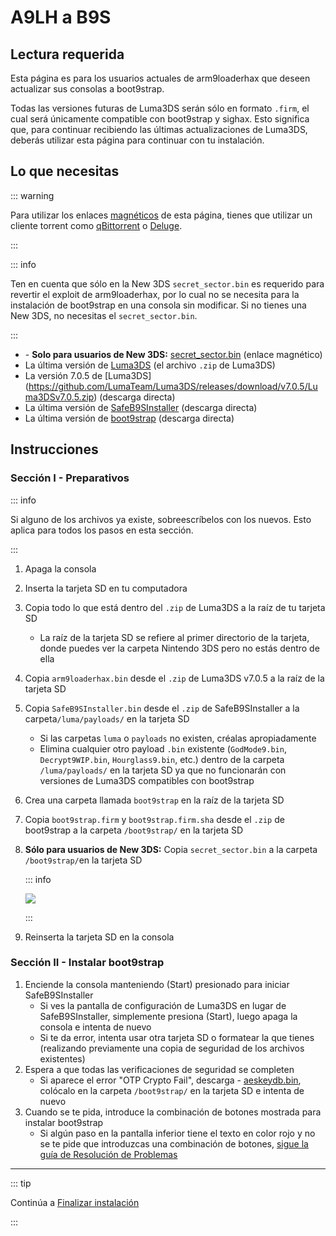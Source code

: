 # A9LH a B9S

## Lectura requerida

Esta página es para los usuarios actuales de arm9loaderhax que deseen actualizar sus consolas a boot9strap.

Todas las versiones futuras de Luma3DS serán sólo en formato `.firm`, el cual será únicamente compatible con boot9strap y sighax. Esto significa que, para continuar recibiendo las últimas actualizaciones de Luma3DS, deberás utilizar esta página para continuar con tu instalación.

## Lo que necesitas

::: warning

Para utilizar los enlaces [magnéticos](https://es.wikipedia.org/wiki/Magnet) de esta página, tienes que utilizar un cliente torrent como [qBittorrent](https://www.qbittorrent.org/download.php) o [Deluge](http://dev.deluge-torrent.org/wiki/Download).

:::

::: info

Ten en cuenta que sólo en la New 3DS `secret_sector.bin` es requerido para revertir el exploit de arm9loaderhax, por lo cual no se necesita para la instalación de boot9strap en una consola sin modificar. Si no tienes una New 3DS, no necesitas el `secret_sector.bin`.

:::

- <font-awesome-icon icon="fa-solid fa-magnet"/> - **Solo para usuarios de New 3DS:** [secret_sector.bin](magnet:?xt=urn:btih:15a3c97acf17d67af98ae8657cc66820cc58f655&dn=secret_sector.bin&tr=udp%3a%2f%2ftracker.torrent.eu.org%3a451%2fannounce&tr=udp%3a%2f%2ftracker.lelux.fi%3a6969%2fannounce&tr=udp%3a%2f%2ftracker.loadbt.com%3a6969%2fannounce&tr=udp%3a%2f%2ftracker.moeking.me%3a6969%2fannounce&tr=udp%3a%2f%2ftracker.monitorit4.me%3a6969%2fannounce&tr=udp%3a%2f%2ftracker.ololosh.space%3a6969%2fannounce&tr=udp%3a%2f%2ftracker.pomf.se%3a80%2fannounce&tr=udp%3a%2f%2ftracker.srv00.com%3a6969%2fannounce&tr=udp%3a%2f%2ftracker.theoks.net%3a6969%2fannounce&tr=udp%3a%2f%2ftracker.tiny-vps.com%3a6969%2fannounce&tr=udp%3a%2f%2fopen.tracker.cl%3a1337%2fannounce&tr=udp%3a%2f%2ftracker.zerobytes.xyz%3a1337%2fannounce&tr=udp%3a%2f%2ftracker1.bt.moack.co.kr%3a80%2fannounce&tr=udp%3a%2f%2fvibe.sleepyinternetfun.xyz%3a1738%2fannounce&tr=udp%3a%2f%2fwww.torrent.eu.org%3a451%2fannounce&tr=udp%3a%2f%2ftracker.openbittorrent.com%3a6969%2fannounce&tr=udp%3a%2f%2f9.rarbg.com%3a2810%2fannounce&tr=udp%3a%2f%2ftracker.opentrackr.org%3a1337%2fannounce&tr=udp%3a%2f%2fexodus.desync.com%3a6969%2fannounce&tr=http%3a%2f%2fopenbittorrent.com%3a80%2fannounce) (enlace magnético)
- La última versión de [Luma3DS](https://github.com/LumaTeam/Luma3DS/releases/latest) (el archivo `.zip` de Luma3DS)
- La versión 7.0.5 de [Luma3DS] (https://github.com/LumaTeam/Luma3DS/releases/download/v7.0.5/Luma3DSv7.0.5.zip) (descarga directa)
- La última versión de [SafeB9SInstaller](https://github.com/d0k3/SafeB9SInstaller/releases/download/v0.0.7/SafeB9SInstaller-20170605-122940.zip) (descarga directa)
- La última versión de [boot9strap](https://github.com/SciresM/boot9strap/releases/download/1.4/boot9strap-1.4.zip) (descarga directa)

## Instrucciones

### Sección I - Preparativos

::: info

Si alguno de los archivos ya existe, sobreescríbelos con los nuevos. Esto aplica para todos los pasos en esta sección.

:::

1. Apaga la consola

2. Inserta la tarjeta SD en tu computadora

3. Copia todo lo que está dentro del `.zip` de Luma3DS a la raíz de tu tarjeta SD
   - La raíz de la tarjeta SD se refiere al primer directorio de la tarjeta, donde puedes ver la carpeta Nintendo 3DS pero no estás dentro de ella

4. Copia `arm9loaderhax.bin` desde el `.zip` de Luma3DS v7.0.5 a la raíz de la tarjeta SD

5. Copia `SafeB9SInstaller.bin` desde el `.zip` de SafeB9SInstaller a la carpeta`/luma/payloads/` en la tarjeta SD
   - Si las carpetas `luma` o `payloads` no existen, créalas apropiadamente
   - Elimina cualquier otro payload `.bin` existente (`GodMode9.bin`, `Decrypt9WIP.bin`, `Hourglass9.bin`, etc.) dentro de la carpeta `/luma/payloads/` en la tarjeta SD ya que no funcionarán con versiones de Luma3DS compatibles con boot9strap

6. Crea una carpeta llamada `boot9strap` en la raíz de la tarjeta SD

7. Copia `boot9strap.firm` y `boot9strap.firm.sha` desde el `.zip` de boot9strap a la carpeta `/boot9strap/` en la tarjeta SD

8. **Sólo para usuarios de New 3DS:** Copia `secret_sector.bin` a la carpeta `/boot9strap/`en la tarjeta SD

   ::: info

   ![](/images/screenshots/a9lh-to-b9s-root-layout.png)

   :::

9. Reinserta la tarjeta SD en la consola

### Sección II - Instalar boot9strap

1. Enciende la consola manteniendo (Start) presionado para iniciar SafeB9SInstaller
   - Si ves la pantalla de configuración de Luma3DS en lugar de SafeB9SInstaller, simplemente presiona (Start), luego apaga la consola e intenta de nuevo
   - Si te da error, intenta usar otra tarjeta SD o formatear la que tienes (realizando previamente una copia de seguridad de los archivos existentes)
2. Espera a que todas las verificaciones de seguridad se completen
   - Si aparece el error "OTP Crypto Fail", descarga <font-awesome-icon icon="fa-solid fa-magnet"/> - [aeskeydb.bin](magnet:?xt=urn:btih:d25dab06a7e127922d70ddaa4fe896709dc99a1e&dn=aeskeydb.bin&tr=udp%3a%2f%2ftracker.tiny-vps.com%3a6969%2fannounce&tr=udp%3a%2f%2ftracker.lelux.fi%3a6969%2fannounce&tr=udp%3a%2f%2ftracker.loadbt.com%3a6969%2fannounce&tr=udp%3a%2f%2ftracker.moeking.me%3a6969%2fannounce&tr=udp%3a%2f%2ftracker.monitorit4.me%3a6969%2fannounce&tr=udp%3a%2f%2ftracker.ololosh.space%3a6969%2fannounce&tr=udp%3a%2f%2ftracker.pomf.se%3a80%2fannounce&tr=udp%3a%2f%2ftracker.srv00.com%3a6969%2fannounce&tr=udp%3a%2f%2ftracker.theoks.net%3a6969%2fannounce&tr=udp%3a%2f%2fopen.tracker.cl%3a1337%2fannounce&tr=udp%3a%2f%2ftracker.torrent.eu.org%3a451%2fannounce&tr=udp%3a%2f%2ftracker.zerobytes.xyz%3a1337%2fannounce&tr=udp%3a%2f%2ftracker1.bt.moack.co.kr%3a80%2fannounce&tr=udp%3a%2f%2fvibe.sleepyinternetfun.xyz%3a1738%2fannounce&tr=udp%3a%2f%2fwww.torrent.eu.org%3a451%2fannounce&tr=udp%3a%2f%2ftracker.openbittorrent.com%3a6969%2fannounce&tr=udp%3a%2f%2f9.rarbg.com%3a2810%2fannounce&tr=udp%3a%2f%2ftracker.opentrackr.org%3a1337%2fannounce&tr=http%3a%2f%2fopenbittorrent.com%3a80%2fannounce&tr=udp%3a%2f%2fexodus.desync.com%3a6969%2fannounce), colócalo en la carpeta `/boot9strap/` en la tarjeta SD e intenta de nuevo
3. Cuando se te pida, introduce la combinación de botones mostrada para instalar boot9strap
   - Si algún paso en la pantalla inferior tiene el texto en color rojo y no se te pide que introduzcas una combinación de botones, [sigue la guía de Resolución de Problemas](troubleshooting#issues-with-safeb9sinstaller)

<!--@include: ./_include/configure-luma3ds.md -->

___

::: tip

Continúa a [Finalizar instalación](finalizing-setup)

:::
